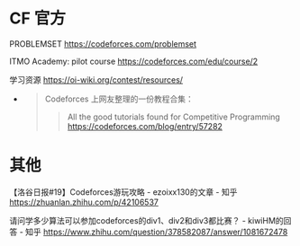 
# CF 官方

PROBLEMSET https://codeforces.com/problemset

ITMO Academy: pilot course https://codeforces.com/edu/course/2

学习资源 https://oi-wiki.org/contest/resources/
- > Codeforces 上网友整理的一份教程合集：
  >> All the good tutorials found for Competitive Programming https://codeforces.com/blog/entry/57282

# 其他

【洛谷日报#19】Codeforces游玩攻略 - ezoixx130的文章 - 知乎 https://zhuanlan.zhihu.com/p/42106537

请问学多少算法可以参加codeforces的div1、div2和div3都比赛？ - kiwiHM的回答 - 知乎 https://www.zhihu.com/question/378582087/answer/1081672478
